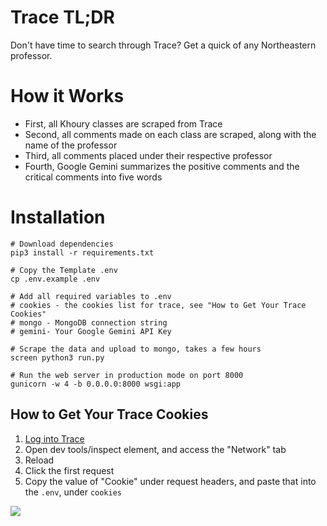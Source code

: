 # Trace TL;DR
Don't have time to search through Trace? Get a quick of any Northeastern professor.

# How it Works

* First, all Khoury classes are scraped from Trace
* Second, all comments made on each class are scraped, along with the name of the professor
* Third, all comments placed under their respective professor
* Fourth, Google Gemini summarizes the positive comments and the critical comments into five words

# Installation

```shell
# Download dependencies
pip3 install -r requirements.txt

# Copy the Template .env
cp .env.example .env

# Add all required variables to .env
# cookies - the cookies list for trace, see "How to Get Your Trace Cookies"
# mongo - MongoDB connection string
# gemini- Your Google Gemini API Key

# Scrape the data and upload to mongo, takes a few hours
screen python3 run.py

# Run the web server in production mode on port 8000
gunicorn -w 4 -b 0.0.0.0:8000 wsgi:app
```

## How to Get Your Trace Cookies

1. [Log into Trace](https://www.applyweb.com/eval/shibboleth/neu/36892)
2. Open dev tools/inspect element, and access the "Network" tab
3. Reload
4. Click the first request
5. Copy the value of "Cookie" under request headers, and paste that into the `.env`, under `cookies`

![](https://trentwil.es/a/u9nZeo7qF5.png)

